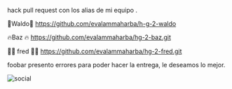 hack pull request con los alias de mi equipo . 

🐙Waldo🐙
https://github.com/evalammaharba/h-g-2-waldo

🔥Baz 🔥
https://github.com/evalammaharba/hg-2-baz.git

🗿🗿 fred 🗿🗿
https://github.com/evalammaharba/hg-2-fred.git

foobar presento errores para poder hacer la entrega, le deseamos lo mejor.

![social](https://github.com/user-attachments/assets/45cc67e6-ea05-42cc-bbf4-8960cba70e66)

